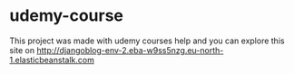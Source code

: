 # udemy-course

This project was made with udemy courses help and you can explore this site on http://djangoblog-env-2.eba-w9ss5nzg.eu-north-1.elasticbeanstalk.com 

